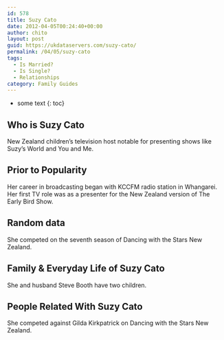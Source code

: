 ```yaml
---
id: 578
title: Suzy Cato
date: 2012-04-05T00:24:40+00:00
author: chito
layout: post
guid: https://ukdataservers.com/suzy-cato/
permalink: /04/05/suzy-cato
tags:
  - Is Married?
  - Is Single?
  - Relationships
category: Family Guides
---
```


* some text
{: toc}
          
          
## Who is  Suzy Cato
                  
                  
                  
New Zealand children&#8217;s television host notable for presenting shows like Suzy&#8217;s World and You and Me.
                  
                
                
                
## Prior to Popularity 
                  
                  
                  
Her career in broadcasting began with KCCFM radio station in Whangarei. Her first TV role was as a presenter for the New Zealand version of The Early Bird Show.
                  
                
                
                
## Random data 
                  
                  
                  
She competed on the seventh season of Dancing with the Stars New Zealand.
                  
                
                
                
## Family & Everyday Life of Suzy Cato
                  
                  
                  
She and husband Steve Booth have two children.
                  
                
                
                
## People Related With  Suzy Cato
                  
                  
                  
She competed against Gilda Kirkpatrick on Dancing with the Stars New Zealand.
                  
                
              
            
          
          
          
    
    
  
